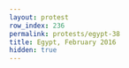 ```yaml
---
layout: protest
row_index: 236
permalink: protests/egypt-38
title: Egypt, February 2016
hidden: true
---
```

